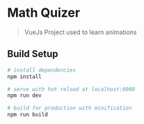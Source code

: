 # Math Quizer

> VueJs Project used to learn animations

## Build Setup

``` bash
# install dependencies
npm install

# serve with hot reload at localhost:8080
npm run dev

# build for production with minification
npm run build
```
